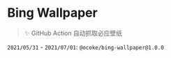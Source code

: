 # Bing Wallpaper

> :sparkles: GitHub Action 自动抓取必应壁纸

`2021/05/31` - `2021/07/01`: `@ocoke/bing-wallpaper@1.0.0` 


